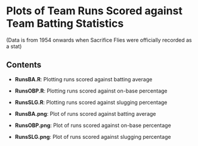 # Plots of Team Runs Scored against Team Batting Statistics
(Data is from 1954 onwards when Sacrifice Flies were officially recorded as a stat)

## Contents
* **RunsBA.R**: Plotting runs scored against batting average
* **RunsOBP.R**: Plotting runs scored against on-base percentage
* **RunsSLG.R**: Plotting runs scored against slugging percentage

* **RunsBA.png**: Plot of runs scored against batting average
* **RunsOBP.png**: Plot of runs scored against on-base percentage
* **RunsSLG.png**: Plot of runs scored against slugging percentage
